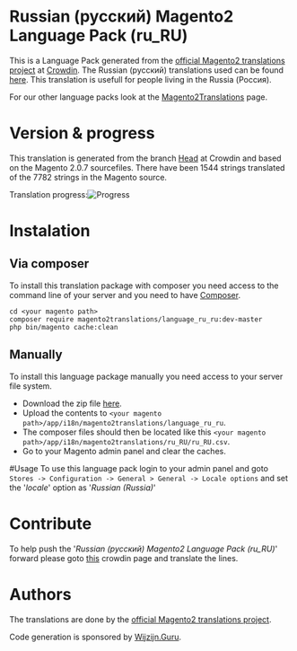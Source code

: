 # Russian (русский) Magento2 Language Pack (ru_RU)
This is a Language Pack generated from the [official Magento2 translations project](https://crowdin.com/project/magento-2) at [Crowdin](https://crowdin.com).
The Russian (русский) translations used can be found [here](https://crowdin.com/project/magento-2/ru).
This translation is usefull for people living in the Russia (Россия).

For our other language packs look at the [Magento2Translations](http://magento2translations.github.io/) page.

# Version & progress
This translation is generated from the branch [Head](https://crowdin.com/project/magento-2/ru#/Head) at Crowdin and based on the Magento 2.0.7 sourcefiles.
There have been  1544 strings translated of the 7782 strings in the Magento source.

Translation progress:![Progress](http://progressed.io/bar/20)

# Instalation
## Via composer
To install this translation package with composer you need access to the command line of your server and you need to have [Composer](https://getcomposer.org).
```
cd <your magento path>
composer require magento2translations/language_ru_ru:dev-master
php bin/magento cache:clean
```
## Manually
To install this language package manually you need access to your server file system.
* Download the zip file [here](https://github.com/Magento2Translations/language_ru_ru/archive/master.zip).
* Upload the contents to `<your magento path>/app/i18n/magento2translations/language_ru_ru`.
* The composer files should then be located like this `<your magento path>/app/i18n/magento2translations/ru_RU/ru_RU.csv`.
* Go to your Magento admin panel and clear the caches.

#Usage
To use this language pack login to your admin panel and goto `Stores -> Configuration -> General > General -> Locale options` and set the '*locale*' option as '*Russian (Russia)*'

# Contribute
To help push the '*Russian (русский) Magento2 Language Pack (ru_RU)*' forward please goto [this](https://crowdin.com/project/magento-2/ru) crowdin page and translate the lines.

# Authors
The translations are done by the [official Magento2 translations project](https://crowdin.com/project/magento-2).

Code generation is sponsored by [Wijzijn.Guru](http://www.wijzijn.guru/).